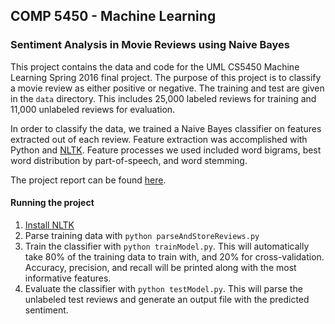 ## COMP 5450 - Machine Learning

### Sentiment Analysis in Movie Reviews using Naive Bayes

This project contains the data and code for the UML CS5450 Machine Learning Spring 2016 final project. The purpose of this project is to classify a movie review as either positive or negative. The training and test are given in the `data` directory. This includes 25,000 labeled reviews for training and 11,000 unlabeled reviews for evaluation.

In order to classify the data, we trained a Naive Bayes classifier on features extracted out of each review. Feature extraction was accomplished with Python and [NLTK](http://www.nltk.org/). Feature processes we used included word bigrams, best word distribution by part-of-speech, and word stemming.

The project report can be found [here](http://jtlucas.github.io/cs5450/).

#### Running the project

1. [Install NLTK](http://www.nltk.org/install.html)
2. Parse training data with `python parseAndStoreReviews.py`
3. Train the classifier with `python trainModel.py`. This will automatically take 80% of the training data to train with, and 20% for cross-validation. Accuracy, precision, and recall will be printed along with the most informative features.
4. Evaluate the classifier with `python testModel.py`. This will parse the unlabeled test reviews and generate an output file with the predicted sentiment.
